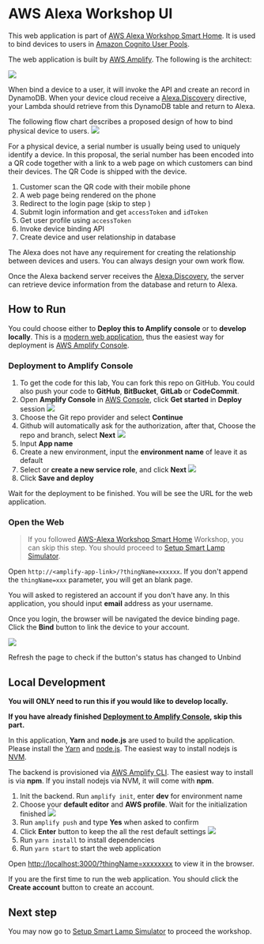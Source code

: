 # AWS Alexa Workshop UI

This web application is part of [AWS Alexa Workshop Smart Home](https://github.com/lab798/aws-alexa-workshop-smarthome). It is used to bind devices to users in [Amazon Cognito User Pools](https://docs.aws.amazon.com/cognito/latest/developerguide/cognito-user-identity-pools.html).

The web application is built by [AWS Amplify](https://aws-amplify.github.io/). The following is the architect:

![](docs/arch.jpg)

When bind a device to a user, it will invoke the API and create an record in DynamoDB. When 
your device cloud receive a [Alexa.Discovery](https://developer.amazon.com/docs/device-apis/alexa-discovery.html)
directive, your Lambda should retrieve from this DynamoDB table and return to Alexa.

The following flow chart describes a proposed design of how to bind physical device to users.
![](docs/device-bind-flow.png)

For a physical device, a serial number is usually being used to uniquely identify a device.
In this proposal, the serial number has been encoded into a QR code together with a link to a 
web page on which customers can bind their devices. The QR Code is shipped with the device.

1. Customer scan the QR code with their mobile phone
1. A web page being rendered on the phone
1. Redirect to the login page (skip to step )
1. Submit login information and get `accessToken` and `idToken`
1. Get user profile using `accessToken`
1. Invoke device binding API
1. Create device and user relationship in database

The Alexa does not have any requirement for creating the relationship between devices and users.
You can always design your own work flow. 

Once the Alexa backend server receives the [Alexa.Discovery](https://developer.amazon.com/docs/device-apis/alexa-discovery.html),
the server can retrieve device information from the database and return to Alexa.

## How to Run

You could choose either to **Deploy this to Amplify console** or to **develop locally**.
This is a [modern web application](https://docs.aws.amazon.com/amplify/latest/userguide/welcome.html#what-are-modern-web-applications),
thus the easiest way for deployment is [AWS Amplify Console](https://docs.aws.amazon.com/zh_cn/amplify/latest/userguide/welcome.html).


### Deployment to Amplify Console
1. To get the code for this lab, You can fork this repo on GitHub. You could also push your code to **GitHub**, **BitBucket**, **GitLab** or **CodeCommit**. 
1. Open **Amplify Console** in [AWS Console](https://console.aws.amazon.com/amplify/home?region=us-east-1#/), click **Get started** in **Deploy** session
![](docs/amplify-console-get-started.png)
1. Choose the Git repo provider and select **Continue**
1. Github will automatically ask for the authorization, after that, Choose the repo and branch, select **Next**
![](docs/amplify-console-repo.png)
1. Input **App name**
1. Create a new environment, input the **environment name** of leave it as default
1. Select or **create a new service role**, and click **Next**
![](docs/amplify-console-settings.png)
1. Click **Save and deploy**

Wait for the deployment to be finished. You will be see the URL for the web application.

### Open the Web

> If you followed [AWS-Alexa Workshop Smart Home](https://github.com/lab798/aws-alexa-workshop-smarthome) Workshop,
> you can skip this step. You should proceed to [Setup Smart Lamp Simulator](https://github.com/lab798/aws-alexa-workshop-smarthome-lamp).

Open `http://<amplify-app-link>/?thingName=xxxxxx`. If you don't append the `thingName=xxx` parameter, 
you will get an blank page.

You will asked to registered an account if you don't have any. 
In this application, you should input **email** address as your username.

Once you login, the browser will be navigated the device binding page. Click
the **Bind** button to link the device to your account.

![](docs/device-bind.jpg)

Refresh the page to check if the button's status has changed to Unbind

## Local Development

**You will ONLY need to run this if you would like to develop locally.**

**If you have already finished [Deployment to Amplify Console](#deployment-to-amplify-console), skip this part.**

In this application, **Yarn** and **node.js** are used to build the application. 
Please install the [Yarn](https://yarnpkg.com/en/) and [node.js](https://nodejs.org/en/). 
The easiest way to install nodejs is [NVM](https://github.com/nvm-sh/nvm).

The backend is provisioned via [AWS Amplify CLI](https://github.com/aws-amplify/amplify-cli#install-the-cli). 
The easiest way to install is via **npm**. If you install nodejs via NVM, it will come with **npm**.

1. Init the backend. Run `amplify init`, enter **dev** for environment name
1. Choose your **default editor** and **AWS profile**. Wait for the initialization finished
![](docs/amplify-init.png)
1. Run `amplify push` and type **Yes** when asked to confirm
1. Click **Enter** button to keep the all the rest default settings
![](docs/amplify-push.png)
1. Run `yarn install` to install dependencies
1. Run `yarn start` to start the web application

Open [http://localhost:3000/?thingName=xxxxxxxx](http://localhost:3000/?thingName=xxxxxxxx) to view it in the browser.

If you are the first time to run the web application. You should click the **Create account** button to create an account.


##	Next step
You may now go to [Setup Smart Lamp Simulator](https://github.com/lab798/aws-alexa-workshop-smarthome-lamp) to proceed the workshop.



